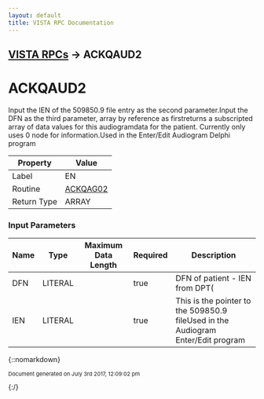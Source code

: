 ```yaml
---
layout: default
title: VISTA RPC Documentation
---
```


## [VISTA RPCs](TableOfContents) &#8594; ACKQAUD2
# ACKQAUD2

Input the IEN of the 509850.9 file entry as the second parameter.Input the DFN as the third parameter, array by reference as firstreturns a subscripted array of data values for this audiogramdata for the patient. Currently only uses 0 node for information.Used in the Enter/Edit Audiogram Delphi program

Property | Value
--- | ---
Label | EN
Routine | [ACKQAG02](http://code.osehra.org/dox/Routine_ACKQAG02_source.html)
Return Type | ARRAY


### Input Parameters

Name | Type | Maximum Data Length | Required | Description
--- | --- | --- | --- | ---
DFN | LITERAL |  | true | DFN of patient - IEN from DPT(
IEN | LITERAL |  | true | This is the pointer to the 509850.9 fileUsed in the Audiogram Enter/Edit program



{::nomarkdown} <br/><p style="font-size: 11px">Document generated on July 3rd 2017, 12:09:02 pm</p>{:/}